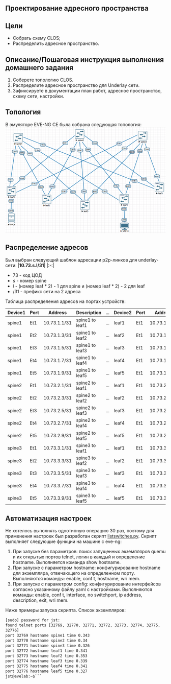## Проектирование адресного пространства

## Цели
 - Собрать схему CLOS;
 - Распределить адресное пространство.

## Описание/Пошаговая инструкция выполнения домашнего задания
1.  Соберете топологию CLOS.
2.  Распределите адресное пространство для Underlay сети.
3.  Зафиксируете в документации план работ, адресное пространство, схему сети, настройки.

## Топология
В эмуляторе EVE-NG CE была собрана следующая топология:
![](lab1-topology.png)

## Распределение адресов
Был выбран следующий шаблон адресации p2p-линков для underlay-сети:
|**10.73.s.l/31**|
|:-:|
 - 73 - код ЦОД 
 - _s_ - номер spine
 - _l_ - (номер leaf * 2) - 1 для spine и (номер leaf * 2) - 2 для leaf
 - /31 - префикс сети на 2 адреса

Таблица распределения адресов на портах устройств:

|Device1|Port|Address|Description|...|Device2|Port|Address|Description|
|--|--|--|--|--|--|--|--|--|
|spine1|Et1|10.73.1.1/31|spine1 to leaf1|...|leaf1|Et1|10.73.1.0/31|leaf1 to spine1|
|spine1|Et2|10.73.1.3/31|spine1 to leaf2|...|leaf2|Et1|10.73.1.2/31|leaf2 to spine1|
|spine1|Et3|10.73.1.5/31|spine1 to leaf3|...|leaf3|Et1|10.73.1.4/31|leaf3 to spine1|
|spine1|Et4|10.73.1.7/31|spine1 to leaf4|...|leaf4|Et1|10.73.1.6/31|leaf4 to spine1|
|spine1|Et5|10.73.1.9/31|spine1 to leaf5|...|leaf5|Et1|10.73.1.8/31|leaf5 to spine1|
|spine2|Et1|10.73.2.1/31|spine2 to leaf1|...|leaf1|Et1|10.73.2.0/31|leaf1 to spine2|
|spine2|Et2|10.73.2.3/31|spine2 to leaf2|...|leaf2|Et1|10.73.2.2/31|leaf2 to spine2|
|spine2|Et3|10.73.2.5/31|spine2 to leaf3|...|leaf3|Et1|10.73.2.4/31|leaf3 to spine2|
|spine2|Et4|10.73.2.7/31|spine2 to leaf4|...|leaf4|Et1|10.73.2.6/31|leaf4 to spine2|
|spine2|Et5|10.73.2.9/31|spine2 to leaf5|...|leaf5|Et1|10.73.2.8/31|leaf5 to spine2|
|spine3|Et1|10.73.3.1/31|spine3 to leaf1|...|leaf1|Et1|10.73.3.0/31|leaf1 to spine3|
|spine3|Et2|10.73.3.3/31|spine3 to leaf2|...|leaf2|Et1|10.73.3.2/31|leaf2 to spine3|
|spine3|Et3|10.73.3.5/31|spine3 to leaf3|...|leaf3|Et1|10.73.3.4/31|leaf3 to spine3|
|spine3|Et4|10.73.3.7/31|spine3 to leaf4|...|leaf4|Et1|10.73.3.6/31|leaf4 to spine3|
|spine3|Et5|10.73.3.9/31|spine3 to leaf5|...|leaf5|Et1|10.73.3.8/31|leaf5 to spine3|

## Автоматизация настроек
Не хотелось выполнять однотипную операцию 30 раз, поэтому для применения настроек был разработан скрипт [listswitches.py](listswitches.py).
Скрипт выполняет следующие функции на машине с eve-ng:
1. При запуске без параметров: поиск запущенных экземпляров quemu и их открытых портов telnet, логин  в каждый и определение hostname. Выполняется команда show hostname.
2. При запуске с параметром hostname: конфигурирование hostname для экземпляра, отвечающего на определенном порту. Выполняются команды: enable, conf t, hostname, wri mem.
3. При запуске c параметром config: конфигурирование интерфейсов согласно указанному файлу yaml с настройками. Выполняются команды: enable, conf t, interface, no switchport, ip address, description, exit, wri mem.

Ниже примеры запуска скрипта.
Список экземпляров:

```jst@evelab:~$ ./listswitches.py
[sudo] password for jst:
found telnet ports [32769, 32770, 32771, 32772, 32773, 32774, 32775, 32776]
port 32769 hostname spine1 time 0.343
port 32770 hostname spine2 time 0.34
port 32771 hostname spine3 time 0.326
port 32772 hostname leaf1 time 0.341
port 32773 hostname leaf2 time 0.353
port 32774 hostname leaf3 time 0.339
port 32775 hostname leaf4 time 0.341
port 32776 hostname leaf5 time 0.327
jst@evelab:~$```

